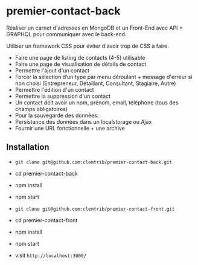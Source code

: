 # premier-contact-back

Réaliser un carnet d'adresses en MongoDB et un Front-End avec API + GRAPHQL  pour communiquer avec le back-end.

Utiliser un framework CSS pour éviter d'avoir trop de CSS à faire.

* Faire une page de listing de contacts (4-5) utilisable
* Faire une page de visualisation de détails de contact
* Permettre l'ajout d'un contact
* Forcer la sélection d’un type par menu déroulant + message d'erreur si non choisi (Entrepreneur, Détaillant, Consultant, Stagiaire, Autre)
* Permettre l'édition d'un contact
* Permettre la suppression d'un contact
* Un contact doit avoir un nom, prénom, email, téléphone (tous des champs obligatoires)
* Pour la sauvegarde des données: 
* Persistance des données dans un localstorage ou Ajax
* Fournir une URL fonctionnelle + une archive

## Installation

* `git clone git@github.com:clemtrib/premier-contact-back.git`
* cd premier-contact-back
* npm install
* npm start

* `git clone git@github.com:clemtrib/premier-contact-front.git`
* cd premier-contact-front
* npm install
* npm start
* visit `http://localhost:3000/`
